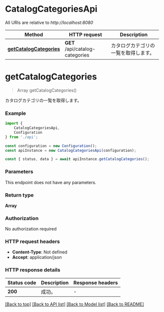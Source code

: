 # CatalogCategoriesApi

All URIs are relative to *http://localhost:8080*

|Method | HTTP request | Description|
|------------- | ------------- | -------------|
|[**getCatalogCategories**](#getcatalogcategories) | **GET** /api/catalog-categories | カタログカテゴリの一覧を取得します。|

# **getCatalogCategories**
> Array<CatalogCategoryResponse> getCatalogCategories()

カタログカテゴリの一覧を取得します。

### Example

```typescript
import {
    CatalogCategoriesApi,
    Configuration
} from './api';

const configuration = new Configuration();
const apiInstance = new CatalogCategoriesApi(configuration);

const { status, data } = await apiInstance.getCatalogCategories();
```

### Parameters
This endpoint does not have any parameters.


### Return type

**Array<CatalogCategoryResponse>**

### Authorization

No authorization required

### HTTP request headers

 - **Content-Type**: Not defined
 - **Accept**: application/json


### HTTP response details
| Status code | Description | Response headers |
|-------------|-------------|------------------|
|**200** | 成功。 |  -  |

[[Back to top]](#) [[Back to API list]](../README.md#documentation-for-api-endpoints) [[Back to Model list]](../README.md#documentation-for-models) [[Back to README]](../README.md)

